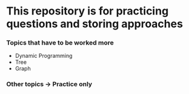 # This repository is for practicing questions and storing approaches

### Topics that have to be worked more

- Dynamic Programming
- Tree
- Graph

### Other topics -> Practice only
